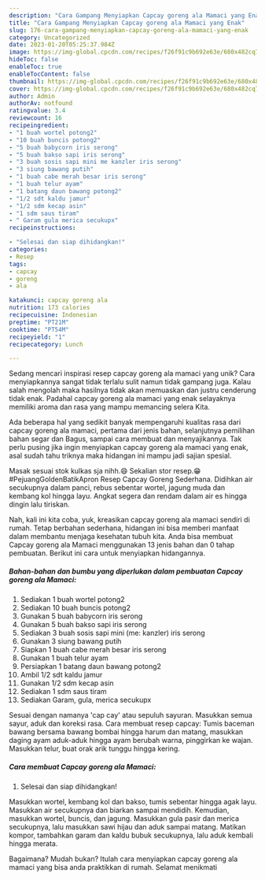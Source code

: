 ```yaml
---
description: "Cara Gampang Menyiapkan Capcay goreng ala Mamaci yang Enak"
title: "Cara Gampang Menyiapkan Capcay goreng ala Mamaci yang Enak"
slug: 176-cara-gampang-menyiapkan-capcay-goreng-ala-mamaci-yang-enak
category: Uncategorized
date: 2023-01-20T05:25:37.984Z
image: https://img-global.cpcdn.com/recipes/f26f91c9b692e63e/680x482cq70/capcay-goreng-ala-mamaci-foto-resep-utama.jpg
hideToc: false
enableToc: true
enableTocContent: false
thumbnail: https://img-global.cpcdn.com/recipes/f26f91c9b692e63e/680x482cq70/capcay-goreng-ala-mamaci-foto-resep-utama.jpg
cover: https://img-global.cpcdn.com/recipes/f26f91c9b692e63e/680x482cq70/capcay-goreng-ala-mamaci-foto-resep-utama.jpg
author: Admin
authorAv: notfound
ratingvalue: 3.4
reviewcount: 16
recipeingredient:
- "1 buah wortel potong2"
- "10 buah buncis potong2"
- "5 buah babycorn iris serong"
- "5 buah bakso sapi iris serong"
- "3 buah sosis sapi mini me kanzler iris serong"
- "3 siung bawang putih"
- "1 buah cabe merah besar iris serong"
- "1 buah telur ayam"
- "1 batang daun bawang potong2"
- "1/2 sdt kaldu jamur"
- "1/2 sdm kecap asin"
- "1 sdm saus tiram"
- " Garam gula merica secukupx"
recipeinstructions:

- "Selesai dan siap dihidangkan!"
categories:
- Resep
tags:
- capcay
- goreng
- ala

katakunci: capcay goreng ala 
nutrition: 173 calories
recipecuisine: Indonesian
preptime: "PT21M"
cooktime: "PT54M"
recipeyield: "1"
recipecategory: Lunch

---
```





Sedang mencari inspirasi resep capcay goreng ala mamaci yang unik? Cara menyiapkannya sangat tidak terlalu sulit namun tidak gampang juga. Kalau salah mengolah maka hasilnya tidak akan memuaskan dan justru cenderung tidak enak. Padahal capcay goreng ala mamaci yang enak selayaknya memiliki aroma dan rasa yang mampu memancing selera Kita.





Ada beberapa hal yang sedikit banyak mempengaruhi kualitas rasa dari capcay goreng ala mamaci, pertama dari jenis bahan, selanjutnya pemilihan bahan segar dan Bagus, sampai cara membuat dan menyajikannya. Tak perlu pusing jika ingin menyiapkan capcay goreng ala mamaci yang enak,      asal sudah tahu triknya maka hidangan ini mampu jadi sajian spesial.














Masak sesuai stok kulkas sja nihh.😄 Sekalian stor resep.😁 #PejuangGoldenBatikApron Resep Capcay Goreng Sederhana. Didihkan air secukupnya dalam panci, rebus sebentar wortel, jagung muda dan kembang kol hingga layu. Angkat segera dan rendam dalam air es hingga dingin lalu tiriskan.






Nah, kali ini kita coba, yuk, kreasikan capcay goreng ala mamaci sendiri di rumah. Tetap berbahan sederhana, hidangan ini bisa memberi manfaat dalam membantu menjaga kesehatan tubuh kita. Anda bisa membuat Capcay goreng ala Mamaci menggunakan 13 jenis bahan dan 0 tahap pembuatan. Berikut ini cara untuk menyiapkan hidangannya.

<!--inarticleads1-->

##### Bahan-bahan dan bumbu yang diperlukan dalam pembuatan Capcay goreng ala Mamaci:

1. Sediakan 1 buah wortel potong2
1. Sediakan 10 buah buncis potong2
1. Gunakan 5 buah babycorn iris serong
1. Gunakan 5 buah bakso sapi iris serong
1. Sediakan 3 buah sosis sapi mini (me: kanzler) iris serong
1. Gunakan 3 siung bawang putih
1. Siapkan 1 buah cabe merah besar iris serong
1. Gunakan 1 buah telur ayam
1. Persiapkan 1 batang daun bawang potong2
1. Ambil 1/2 sdt kaldu jamur
1. Gunakan 1/2 sdm kecap asin
1. Sediakan 1 sdm saus tiram
1. Sediakan  Garam, gula, merica secukupx


Sesuai dengan namanya &#39;cap cay&#39; atau sepuluh sayuran. Masukkan semua sayur, aduk dan koreksi rasa. Cara membuat resep capcay: Tumis baceman bawang bersama bawang bombai hingga harum dan matang, masukkan daging ayam aduk-aduk hingga ayam berubah warna, pinggirkan ke wajan. Masukkan telur, buat orak arik tunggu hingga kering. 

<!--inarticleads2-->

##### Cara membuat Capcay goreng ala Mamaci:


1. Selesai dan siap dihidangkan!

Masukkan wortel, kembang kol dan bakso, tumis sebentar hingga agak layu. Masukkan air secukupnya dan biarkan sampai mendidih. Kemudian, masukkan wortel, buncis, dan jagung. Masukkan gula pasir dan merica secukupnya, lalu masukkan sawi hijau dan aduk sampai matang. Matikan kompor, tambahkan garam dan kaldu bubuk secukupnya, lalu aduk kembali hingga merata. 

Bagaimana? Mudah bukan? Itulah cara menyiapkan capcay goreng ala mamaci yang bisa anda praktikkan di rumah. Selamat menikmati
